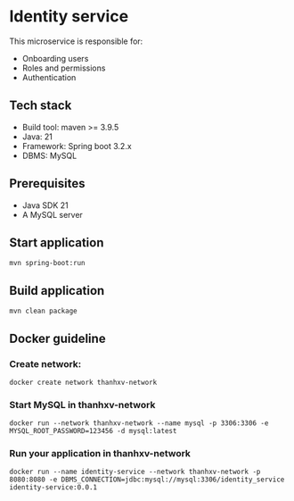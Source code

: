 # Identity service
This microservice is responsible for:
* Onboarding users
* Roles and permissions
* Authentication

## Tech stack
* Build tool: maven >= 3.9.5
* Java: 21
* Framework: Spring boot 3.2.x
* DBMS: MySQL

## Prerequisites
* Java SDK 21
* A MySQL server

## Start application
`mvn spring-boot:run`

## Build application
`mvn clean package`

## Docker guideline
### Create network:
`docker create network thanhxv-network`
### Start MySQL in thanhxv-network
`docker run --network thanhxv-network --name mysql -p 3306:3306 -e MYSQL_ROOT_PASSWORD=123456 -d mysql:latest`
### Run your application in thanhxv-network
`docker run --name identity-service --network thanhxv-network -p 8080:8080 -e DBMS_CONNECTION=jdbc:mysql://mysql:3306/identity_service identity-service:0.0.1`